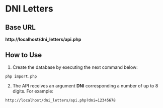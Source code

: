 # DNI Letters

## Base URL

__http://localhost/dni_letters/api.php__

## How to Use

1. Create the database by executing the next command below:

```
php import.php
```

2. The API receives an argument __DNI__ corresponding a number of up to 8 digits. For example:

```
http://localhost/dni_letters/api.php?dni=12345678
```